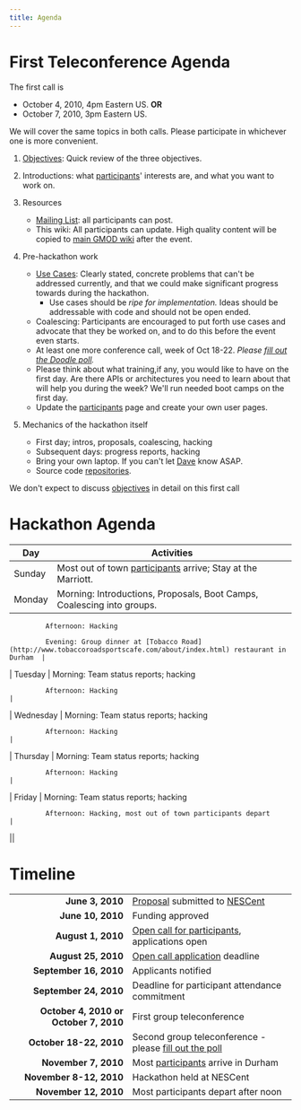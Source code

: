```yaml
---
title: Agenda
---
```


First Teleconference Agenda
===========================

The first call is

-   October 4, 2010, 4pm Eastern US. **OR**
-   October 7, 2010, 3pm Eastern US.

We will cover the same topics in both calls. Please participate in
whichever one is more convenient.

1.  [Objectives](Objectives "wikilink"): Quick review of the
    three objectives.
2.  Introductions: what [participants](participants "wikilink")'
    interests are, and what you want to work on.
3.  Resources
    -   [Mailing List](Lists "wikilink"): all participants can post.
    -   This wiki: All participants can update. High quality content
        will be copied to [main GMOD wiki](gmod:Main_Page "wikilink")
        after the event.

4.  Pre-hackathon work
    -   [Use Cases](Use_Cases "wikilink"): Clearly stated, concrete
        problems that can't be addressed currently, and that we could
        make significant progress towards during the hackathon.
        -   Use cases should be *ripe for implementation.* Ideas should
            be addressable with code and should not be open ended.
    -   Coalescing: Participants are encouraged to put forth use cases
        and advocate that they be worked on, and to do this before the
        event even starts.
    -   At least one more conference call, week of Oct 18-22. *Please
        [fill out the Doodle poll](http://doodle.com/du2yy3g2chft2srn).*
    -   Please think about what training,if any, you would like to have
        on the first day. Are there APIs or architectures you need to
        learn about that will help you during the week? We'll run needed
        boot camps on the first day.
    -   Update the [participants](participants "wikilink") page and
        create your own user pages.

5.  Mechanics of the hackathon itself
    -   First day; intros, proposals, coalescing, hacking
    -   Subsequent days: progress reports, hacking
    -   Bring your own laptop. If you can't let [Dave](Dave "wikilink")
        know ASAP.
    -   Source code [repositories](repositories "wikilink").

We don't expect to discuss [objectives](objectives "wikilink") in detail
on this first call

Hackathon Agenda
================

| Day       | Activities                                                                                                          |
|-----------|---------------------------------------------------------------------------------------------------------------------|
| Sunday    | Most out of town [participants](participants "wikilink") arrive; Stay at the Marriott.                              |
| Monday    | Morning: Introductions, Proposals, Boot Camps, Coalescing into groups.                                              
                                                                                                                                  
             Afternoon: Hacking                                                                                                   
                                                                                                                                  
             Evening: Group dinner at [Tobacco Road](http://www.tobaccoroadsportscafe.com/about/index.html) restaurant in Durham  |
| Tuesday   | Morning: Team status reports; hacking                                                                               
                                                                                                                                  
             Afternoon: Hacking                                                                                                   |
| Wednesday | Morning: Team status reports; hacking                                                                               
                                                                                                                                  
             Afternoon: Hacking                                                                                                   |
| Thursday  | Morning: Team status reports; hacking                                                                               
                                                                                                                                  
             Afternoon: Hacking                                                                                                   |
| Friday    | Morning: Team status reports; hacking                                                                               
                                                                                                                                  
             Afternoon: Hacking, most out of town participants depart                                                             |
||

Timeline
========

|                                        |                                                                                                      |
|---------------------------------------:|------------------------------------------------------------------------------------------------------|
|                        **June 3, 2010**| [Proposal](gmod:GMOD_Evo_Hackathon_Proposal "wikilink") submitted to [NESCent](http://nesscent.org/) |
|                       **June 10, 2010**| Funding approved                                                                                     |
|                      **August 1, 2010**| [Open call for participants](gmod:GMOD_Evo_Hackathon_Open_Call "wikilink"), applications open        |
|                     **August 25, 2010**| [Open call application](gmod:GMOD_Evo_Hackathon_Open_Call "wikilink") deadline                       |
|                  **September 16, 2010**| Applicants notified                                                                                  |
|                  **September 24, 2010**| Deadline for participant attendance commitment                                                       |
|  **October 4, 2010 or October 7, 2010**| First group teleconference                                                                           |
|                 **October 18-22, 2010**| Second group teleconference - please [fill out the poll](http://doodle.com/du2yy3g2chft2srn)         |
|                    **November 7, 2010**| Most [participants](participants "wikilink") arrive in Durham                                        |
|                 **November 8-12, 2010**| Hackathon held at NESCent                                                                            |
|                   **November 12, 2010**| Most participants depart after noon                                                                  |


